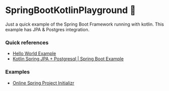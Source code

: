 # SpringBootKotlinPlayground :rocket:

Just a quick example of the Spring Boot Framework running with kotlin. This example has JPA & Postgres integration.

### Quick references
* [Hello World Example](https://spring.io/guides/tutorials/spring-boot-kotlin/)
* [Kotlin Spring JPA + Postgresql | Spring Boot Example](https://grokonez.com/kotlin/kotlin-spring-jpa-postgresql-spring-boot-example?fbclid=IwAR1JRbZ_hgw0XSI7XIZQ6AbQV-b_CfnkFdHXjtpfNKauQpOjnBRKePOe8k0)
### Examples
* [Online Spring Project Initializr](https://start.spring.io/)